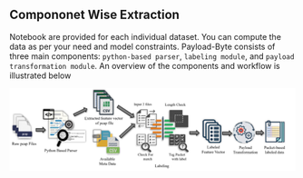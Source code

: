 ## Compononet Wise Extraction

Notebook are provided for each individual dataset. You can compute the data as per your need and model constraints. Payload-Byte consists of three main
components: `python-based parser`, `labeling module`, and `payload transformation module`. An overview of the components and workflow is illustrated below

![image](/Individual_approach/work_flow.png)
